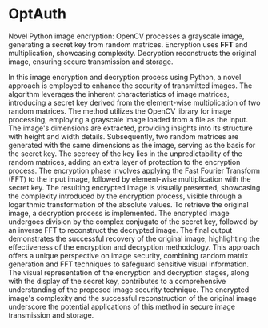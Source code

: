 # OptAuth
Novel Python image encryption: OpenCV processes a grayscale image, generating a secret key from random matrices. Encryption uses **FFT** and multiplication, showcasing complexity. Decryption reconstructs the original image, ensuring secure transmission and storage.

In this image encryption and decryption process using Python, a novel approach is
employed to enhance the security of transmitted images. The algorithm leverages
the inherent characteristics of image matrices, introducing a secret key derived from
the element-wise multiplication of two random matrices. The method utilizes the
OpenCV library for image processing, employing a grayscale image loaded from a
file as the input.
The image's dimensions are extracted, providing insights into its structure with
height and width details. Subsequently, two random matrices are generated with the
same dimensions as the image, serving as the basis for the secret key. The secrecy of
the key lies in the unpredictability of the random matrices, adding an extra layer of
protection to the encryption process.
The encryption phase involves applying the Fast Fourier Transform (FFT) to the
input image, followed by element-wise multiplication with the secret key. The
resulting encrypted image is visually presented, showcasing the complexity
introduced by the encryption process, visible through a logarithmic transformation
of the absolute values.
To retrieve the original image, a decryption process is implemented. The encrypted
image undergoes division by the complex conjugate of the secret key, followed by an
inverse FFT to reconstruct the decrypted image. The final output demonstrates the
successful recovery of the original image, highlighting the effectiveness of the
encryption and decryption methodology.
This approach offers a unique perspective on image security, combining random
matrix generation and FFT techniques to safeguard sensitive visual information. The
visual representation of the encryption and decryption stages, along with the display
of the secret key, contributes to a comprehensive understanding of the proposed
image security technique. The encrypted image's complexity and the successful
reconstruction of the original image underscore the potential applications of this
method in secure image transmission and storage.


